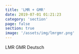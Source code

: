 ```yaml
---
title: 'LMR + GMR'
date: 2019-07-01 01:21:23
category: 'section'
page: false
section: true
image: '/assets/img/lmrgmr.png'
---
```


LMR GMR Deutsch
